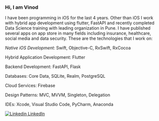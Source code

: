 ### Hi, I am Vinod

I have been programming in iOS for the last 4 years. Other than iOS I work with hybrid app development using flutter, FastAPI and recently completed Data Science training with leading organization in Pune. I have published several apps on app store in many fields including insurance, healthcare, social media and data security.
These are the technologies that I work on:

*Native iOS Development:* Swift, Objective-C, RxSwift, RxCocoa

Hybrid Application Development: Flutter

Backend Development: FastAPI, Flask

Databases: Core Data, SQLite, Realm, PostgreSQL

Cloud Services: Firebase

Design Patterns: MVC, MVVM, Singleton, Delegation

IDEs: Xcode, Visual Studio Code, PyCharm, Anaconda

[![Linkedin](https://i.stack.imgur.com/gVE0j.png) LinkedIn](https://www.linkedin.com/in/vinod-jagtap)